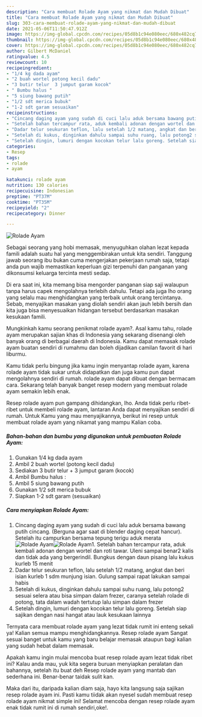 ```yaml
---
description: "Cara membuat Rolade Ayam yang nikmat dan Mudah Dibuat"
title: "Cara membuat Rolade Ayam yang nikmat dan Mudah Dibuat"
slug: 303-cara-membuat-rolade-ayam-yang-nikmat-dan-mudah-dibuat
date: 2021-05-06T11:50:47.912Z
image: https://img-global.cpcdn.com/recipes/05d8b1c94e080eec/680x482cq70/rolade-ayam-foto-resep-utama.jpg
thumbnail: https://img-global.cpcdn.com/recipes/05d8b1c94e080eec/680x482cq70/rolade-ayam-foto-resep-utama.jpg
cover: https://img-global.cpcdn.com/recipes/05d8b1c94e080eec/680x482cq70/rolade-ayam-foto-resep-utama.jpg
author: Gilbert McDaniel
ratingvalue: 4.5
reviewcount: 10
recipeingredient:
- "1/4 kg dada ayam"
- "2 buah wortel potong kecil dadu"
- "3 butir telur  3 jumput garam kocok"
- " Bumbu halus "
- "5 siung bawang putih"
- "1/2 sdt merica bubuk"
- "1-2 sdt garam sesuaikan"
recipeinstructions:
- "Cincang daging ayam yang sudah di cuci lalu aduk bersama bawang putih cincang. (Berguna agar saat di blender daging cepat hancur). Setelah itu campurkan bersama tepung terigu aduk merata"
- "Setelah bahan tercampur rata, aduk kembali adonan dengan wortel dan roti tawar. Uleni sampai benar2 kalis dan tidak ada yang bergerindil. Bungkus dengan daun pisang lalu kukus kurleb 15 menit"
- "Dadar telur seukuran teflon, lalu setelah 1/2 matang, angkat dan beri isian kurleb 1 sdm munjung isian. Gulung sampai rapat lakukan sampai habis"
- "Setelah di kukus, dinginkan dahulu sampai suhu ruang, lalu potong2 sesuai selera atau bisa simpan dalam frezer, caranya setelah rolade di potong, tata dalam wadah tertutup lalu simpan dalam frezer"
- "Setelah dingin, lumuri dengan kocokan telur lalu goreng. Setelah siap sajikan dengan nasi hangat atau lauk kesukaan lainnya"
categories:
- Resep
tags:
- rolade
- ayam

katakunci: rolade ayam 
nutrition: 130 calories
recipecuisine: Indonesian
preptime: "PT37M"
cooktime: "PT35M"
recipeyield: "2"
recipecategory: Dinner

---
```



![Rolade Ayam](https://img-global.cpcdn.com/recipes/05d8b1c94e080eec/680x482cq70/rolade-ayam-foto-resep-utama.jpg)

Sebagai seorang yang hobi memasak, menyuguhkan olahan lezat kepada famili adalah suatu hal yang menggembirakan untuk kita sendiri. Tanggung jawab seorang ibu bukan cuma mengerjakan pekerjaan rumah saja, tetapi anda pun wajib memastikan keperluan gizi terpenuhi dan panganan yang dikonsumsi keluarga tercinta mesti sedap.

Di era  saat ini, kita memang bisa mengorder panganan siap saji walaupun tanpa harus capek mengolahnya terlebih dahulu. Tetapi ada juga lho orang yang selalu mau menghidangkan yang terbaik untuk orang tercintanya. Sebab, menyajikan masakan yang diolah sendiri akan jauh lebih bersih dan kita juga bisa menyesuaikan hidangan tersebut berdasarkan masakan kesukaan famili. 



Mungkinkah kamu seorang penikmat rolade ayam?. Asal kamu tahu, rolade ayam merupakan sajian khas di Indonesia yang sekarang disenangi oleh banyak orang di berbagai daerah di Indonesia. Kamu dapat memasak rolade ayam buatan sendiri di rumahmu dan boleh dijadikan camilan favorit di hari liburmu.

Kamu tidak perlu bingung jika kamu ingin menyantap rolade ayam, karena rolade ayam tidak sukar untuk didapatkan dan juga kamu pun dapat mengolahnya sendiri di rumah. rolade ayam dapat dibuat dengan bermacam cara. Sekarang telah banyak banget resep modern yang membuat rolade ayam semakin lebih enak.

Resep rolade ayam pun gampang dihidangkan, lho. Anda tidak perlu ribet-ribet untuk membeli rolade ayam, lantaran Anda dapat menyajikan sendiri di rumah. Untuk Kamu yang mau menyajikannya, berikut ini resep untuk membuat rolade ayam yang nikamat yang mampu Kalian coba.

<!--inarticleads1-->

##### Bahan-bahan dan bumbu yang digunakan untuk pembuatan Rolade Ayam:

1. Gunakan 1/4 kg dada ayam
1. Ambil 2 buah wortel (potong kecil dadu)
1. Sediakan 3 butir telur + 3 jumput garam (kocok)
1. Ambil  Bumbu halus :
1. Ambil 5 siung bawang putih
1. Gunakan 1/2 sdt merica bubuk
1. Siapkan 1-2 sdt garam (sesuaikan)




<!--inarticleads2-->

##### Cara menyiapkan Rolade Ayam:

1. Cincang daging ayam yang sudah di cuci lalu aduk bersama bawang putih cincang. (Berguna agar saat di blender daging cepat hancur). Setelah itu campurkan bersama tepung terigu aduk merata
<img src="https://img-global.cpcdn.com/steps/7c9081bf5cc215ab/160x128cq70/rolade-ayam-langkah-memasak-1-foto.jpg" alt="Rolade Ayam"><img src="https://img-global.cpcdn.com/steps/9c7f98e147491fa5/160x128cq70/rolade-ayam-langkah-memasak-1-foto.jpg" alt="Rolade Ayam">1. Setelah bahan tercampur rata, aduk kembali adonan dengan wortel dan roti tawar. Uleni sampai benar2 kalis dan tidak ada yang bergerindil. Bungkus dengan daun pisang lalu kukus kurleb 15 menit
1. Dadar telur seukuran teflon, lalu setelah 1/2 matang, angkat dan beri isian kurleb 1 sdm munjung isian. Gulung sampai rapat lakukan sampai habis
1. Setelah di kukus, dinginkan dahulu sampai suhu ruang, lalu potong2 sesuai selera atau bisa simpan dalam frezer, caranya setelah rolade di potong, tata dalam wadah tertutup lalu simpan dalam frezer
1. Setelah dingin, lumuri dengan kocokan telur lalu goreng. Setelah siap sajikan dengan nasi hangat atau lauk kesukaan lainnya




Ternyata cara membuat rolade ayam yang lezat tidak rumit ini enteng sekali ya! Kalian semua mampu menghidangkannya. Resep rolade ayam Sangat sesuai banget untuk kamu yang baru belajar memasak ataupun bagi kalian yang sudah hebat dalam memasak.

Apakah kamu ingin mulai mencoba buat resep rolade ayam lezat tidak ribet ini? Kalau anda mau, yuk kita segera buruan menyiapkan peralatan dan bahannya, setelah itu buat deh Resep rolade ayam yang mantab dan sederhana ini. Benar-benar taidak sulit kan. 

Maka dari itu, daripada kalian diam saja, hayo kita langsung saja sajikan resep rolade ayam ini. Pasti kamu tiidak akan nyesel sudah membuat resep rolade ayam nikmat simple ini! Selamat mencoba dengan resep rolade ayam enak tidak rumit ini di rumah sendiri,oke!.

